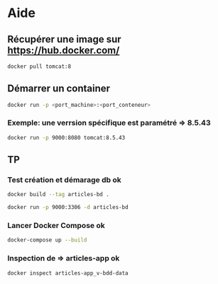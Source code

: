# Aide

## Récupérer une image sur https://hub.docker.com/

```bash
docker pull tomcat:8
```

## Démarrer un container

```bash
docker run -p <port_machine>:<port_conteneur>
```

### Exemple: une verrsion spécifique est paramétré => 8.5.43

```bash
docker run -p 9000:8080 tomcat:8.5.43
```

## TP

### Test création et démarage db ok

```bash
docker build --tag articles-bd .
```

```bash
docker run -p 9000:3306 -d articles-bd
```

### Lancer Docker Compose ok

```bash
docker-compose up --build
```

### Inspection de => articles-app ok

```bash
docker inspect articles-app_v-bdd-data
```
